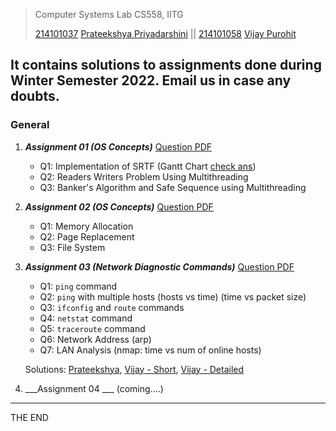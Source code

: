 > Computer Systems Lab CS558, IITG
>
> [214101037](https://www.iitg.ac.in/cse/student-pages/ppriyadarshini) [Prateekshya Priyadarshini](https://github.com/prateekshyap) || [214101058](https://www.iitg.ac.in/cse/student-pages/vijay.purohit) [Vijay Purohit](https://github.com/vijaypurohit)


It contains solutions to assignments done during Winter Semester 2022.
Email us in case any doubts.
--------------------------------------------------------
### General 
1. ___Assignment 01 (OS Concepts)___ [Question PDF](/Assignment1/Questions/Assignment1.pdf?target=_blank)
   * Q1: Implementation of SRTF (Gantt Chart [check ans](https://boonsuen.com/process-scheduling-solver))
   * Q2: Readers Writers Problem Using Multithreading 
   * Q3: Banker's Algorithm and Safe Sequence using Multithreading
2. ___Assignment 02 (OS Concepts)___ [Question PDF](/Assignment2/Questions/Assignment2.pdf)
   * Q1: Memory Allocation
   * Q2: Page Replacement
   * Q3: File System
3. ___Assignment 03 (Network Diagnostic Commands)___ [Question PDF](/Assignment3/Questions/CS558_Assignment%201%20-%20Basic%20Unix%20Command.pdf)
   * Q1: ````ping```` command
   * Q2: ````ping```` with multiple hosts (hosts vs time) (time vs packet size)
   * Q3: ````ifconfig```` and ````route```` commands
   * Q4: ````netstat```` command
   * Q5: ````traceroute```` command
   * Q6: Network Address (arp)
   * Q7: LAN Analysis (nmap: time vs num of online hosts)
   
   Solutions: [Prateekshya](/Assignment3/Solutions/214101037.pdf), [Vijay - Short](/Assignment3/Solutions/214101058.pdf), [Vijay - Detailed](/Assignment3/Solutions/IITG_SYSLAB_CS558_A3_NetDiGCommand_VijayP_detailed.pdf) 

4. ___Assignment 04 ___ (coming....)
-----------------
THE END

